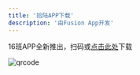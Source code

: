 ```yaml
---
title: '拾陆APP下载'
description: '由Fusion App开发'
---
```



16班APP全新推出，扫码或[点击此处](http://l33z22l11.gitee.io/app16/new.apk)下载

![qrcode](http://l33z22l11.gitee.io/app16/qr.png )
